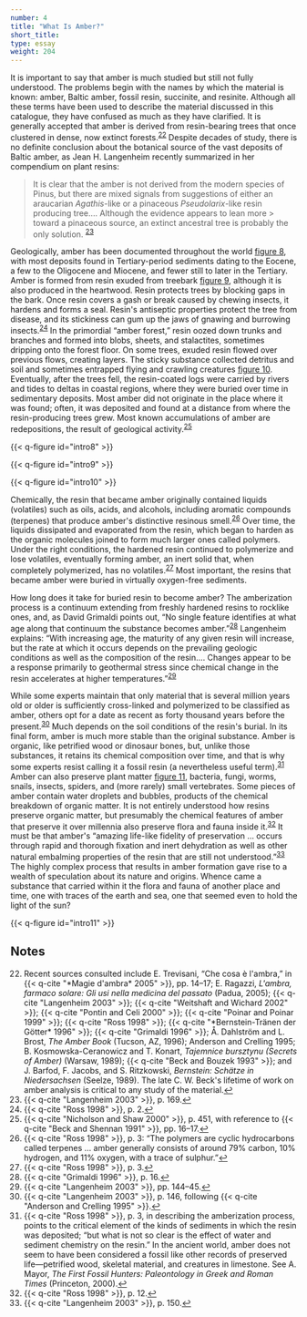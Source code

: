 ```yaml
---
number: 4
title: "What Is Amber?"
short_title:
type: essay
weight: 204
---
```


It is important to say that amber is much studied but still not fully understood. The problems begin with the names by which the material is known: amber, Baltic amber, fossil resin, succinite, and resinite. Although all these terms have been used to describe the material discussed in this catalogue, they have confused as much as they have clarified. It is generally accepted that amber is derived from resin-bearing trees that once clustered in dense, now extinct forests.<sup class="footnote-ref" id="fnref:22"><a href="#fn:22" rel="footnote">22</a></sup> Despite decades of study, there is no definite conclusion about the botanical source of the vast deposits of Baltic amber, as Jean H. Langenheim recently summarized in her compendium on plant resins:

> It is clear that the amber is not derived from the modern species of Pinus, but there are mixed signals from suggestions of either an araucarian *Agathis*-like or a pinaceous *Pseudolarix*-like resin producing tree.… Although the evidence appears to lean more > toward a pinaceous source, an extinct ancestral tree is probably the only solution. <sup class="footnote-ref" id="fnref:23"><a href="#fn:23" rel="footnote">23</a></sup>

Geologically, amber has been documented throughout the world [figure 8](#intro8), with most deposits found in Tertiary-period sediments dating to the Eocene, a few to the Oligocene and Miocene, and fewer still to later in the Tertiary. Amber is formed from resin exuded from treebark [figure 9](#intro9), although it is also produced in the heartwood. Resin protects trees by blocking gaps in the bark. Once resin covers a gash or break caused by chewing insects, it hardens and forms a seal. Resin's antiseptic properties protect the tree from disease, and its stickiness can gum up the jaws of gnawing and burrowing insects.<sup class="footnote-ref" id="fnref:24"><a href="#fn:24" rel="footnote">24</a></sup> In the primordial “amber forest,” resin oozed down trunks and branches and formed into blobs, sheets, and stalactites, sometimes dripping onto the forest floor. On some trees, exuded resin flowed over previous flows, creating layers. The sticky substance collected detritus and soil and sometimes entrapped flying and crawling creatures [figure 10](#intro10). Eventually, after the trees fell, the resin-coated logs were carried by rivers and tides to deltas in coastal regions, where they were buried over time in sedimentary deposits. Most amber did not originate in the place where it was found; often, it was deposited and found at a distance from where the resin-producing trees grew. Most known accumulations of amber are redepositions, the result of geological activity.<sup class="footnote-ref" id="fnref:25"><a href="#fn:25" rel="footnote">25</a></sup>

{{< q-figure id="intro8" >}}

{{< q-figure id="intro9" >}}

{{< q-figure id="intro10" >}}

Chemically, the resin that became amber originally contained liquids (volatiles) such as oils, acids, and alcohols, including aromatic compounds (terpenes) that produce amber's distinctive resinous smell.<sup class="footnote-ref" id="fnref:26"><a href="#fn:26" rel="footnote">26</a></sup> Over time, the liquids dissipated and evaporated from the resin, which began to harden as the organic molecules joined to form much larger ones called polymers. Under the right conditions, the hardened resin continued to polymerize and lose volatiles, eventually forming amber, an inert solid that, when completely polymerized, has no volatiles.<sup class="footnote-ref" id="fnref:27"><a href="#fn:27" rel="footnote">27</a></sup> Most important, the resins that became amber were buried in virtually oxygen-free sediments.

How long does it take for buried resin to become amber? The amberization process is a continuum extending from freshly hardened resins to rocklike ones, and, as David Grimaldi points out, “No single feature identifies at what age along that continuum the substance becomes amber.”<sup class="footnote-ref" id="fnref:28"><a href="#fn:28" rel="footnote">28</a></sup> Langenheim explains: “With increasing age, the maturity of any given resin will increase, but the rate at which it occurs depends on the prevailing geologic conditions as well as the composition of the resin.… Changes appear to be a response primarily to geothermal stress since chemical change in the resin accelerates at higher temperatures.”<sup class="footnote-ref" id="fnref:29"><a href="#fn:29" rel="footnote">29</a></sup>

While some experts maintain that only material that is several million years old or older is sufficiently cross-linked and polymerized to be classified as amber, others opt for a date as recent as forty thousand years before the present.<sup class="footnote-ref" id="fnref:30"><a href="#fn:30" rel="footnote">30</a></sup> Much depends on the soil conditions of the resin's burial. In its final form, amber is much more stable than the original substance. Amber is organic, like petrified wood or dinosaur bones, but, unlike those substances, it retains its chemical composition over time, and that is why some experts resist calling it a fossil resin (a nevertheless useful term).<sup class="footnote-ref" id="fnref:31"><a href="#fn:31" rel="footnote">31</a></sup> Amber can also preserve plant matter [figure 11](#intro11), bacteria, fungi, worms, snails, insects, spiders, and (more rarely) small vertebrates. Some pieces of amber contain water droplets and bubbles, products of the chemical breakdown of organic matter. It is not entirely understood how resins preserve organic matter, but presumably the chemical features of amber that preserve it over millennia also preserve flora and fauna inside it.<sup class="footnote-ref" id="fnref:32"><a href="#fn:32" rel="footnote">32</a></sup> It must be that amber's “amazing life-like fidelity of preservation … occurs through rapid and thorough fixation and inert dehydration as well as other natural embalming properties of the resin that are still not understood.”<sup class="footnote-ref" id="fnref:33"><a href="#fn:33" rel="footnote">33</a></sup> The highly complex process that results in amber formation gave rise to a wealth of speculation about its nature and origins. Whence came a substance that carried within it the flora and fauna of another place and time, one with traces of the earth and sea, one that seemed even to hold the light of the sun?

{{< q-figure id="intro11" >}}

## Notes

<ol start="22">
<li id="fn:22">Recent sources consulted include E. Trevisani, “Che cosa è l'ambra,” in {{< q-cite "*Magie d'ambra* 2005" >}}, pp. 14–17; E. Ragazzi, <i>L'ambra, farmaco solare: Gli usi nella medicina del passato</i> (Padua, 2005); {{< q-cite "Langenheim 2003" >}}; {{< q-cite "Weitshaft and Wichard 2002" >}}; {{< q-cite "Pontin and Celi 2000" >}}; {{< q-cite "Poinar and Poinar 1999" >}}; {{< q-cite "Ross 1998" >}}; {{< q-cite "*Bernstein-Tränen der Götter* 1996" >}}; {{< q-cite "Grimaldi 1996" >}}; Å. Dahlström and L. Brost, <i>The Amber Book</i> (Tucson, AZ, 1996); Anderson and Crelling 1995; B. Kosmowska-Ceranowicz and T. Konart, <i>Tajemnice bursztynu (Secrets of Amber)</i> (Warsaw, 1989); {{< q-cite "Beck and Bouzek 1993" >}}; and J. Barfod, F. Jacobs, and S. Ritzkowski, <i>Bernstein: Schätze in Niedersachsen</i> (Seelze, 1989). The late C. W. Beck's lifetime of work on amber analysis is critical to any study of the material.<a class="footnote-return" href="#fnref:22">↩</a></li>

<li id="fn:23">{{< q-cite "Langenheim 2003" >}}, p. 169.<a class="footnote-return" href="#fnref:23">↩</a></li>

<li id="fn:24">{{< q-cite "Ross 1998" >}}, p. 2.<a class="footnote-return" href="#fnref:24">↩</a></li>

<li id="fn:25">{{< q-cite "Nicholson and Shaw 2000" >}}, p. 451, with reference to {{< q-cite "Beck and Shennan 1991" >}}, pp. 16–17.<a class="footnote-return" href="#fnref:25">↩</a></li>

<li id="fn:26">{{< q-cite "Ross 1998" >}}, p. 3: “The polymers are cyclic hydrocarbons called terpenes … amber generally consists of around 79% carbon, 10% hydrogen, and 11% oxygen, with a trace of sulphur.”<a class="footnote-return" href="#fnref:26">↩</a></li>

<li id="fn:27">{{< q-cite "Ross 1998" >}}, p. 3.<a class="footnote-return" href="#fnref:27">↩</a></li>

<li id="fn:28">{{< q-cite "Grimaldi 1996" >}}, p. 16.<a class="footnote-return" href="#fnref:28">↩</a></li>

<li id="fn:29">{{< q-cite "Langenheim 2003" >}}, pp. 144–45.<a class="footnote-return" href="#fnref:29">↩</a></li>

<li id="fn:30">{{< q-cite "Langenheim 2003" >}}, p. 146, following {{< q-cite "Anderson and Crelling 1995" >}}.<a class="footnote-return" href="#fnref:30">↩</a></li>

<li id="fn:31">{{< q-cite "Ross 1998" >}}, p. 3, in describing the amberization process, points to the critical element of the kinds of sediments in which the resin was deposited; “but what is not so clear is the effect of water and sediment chemistry on the resin.” In the ancient world, amber does not seem to have been considered a fossil like other records of preserved life—petrified wood, skeletal material, and creatures in limestone. See A. Mayor, <i>The First Fossil Hunters: Paleontology in Greek and Roman Times</i> (Princeton, 2000).<a class="footnote-return" href="#fnref:31">↩</a></li>

<li id="fn:32">{{< q-cite "Ross 1998" >}}, p. 12.<a class="footnote-return" href="#fnref:32">↩</a></li>

<li id="fn:33">{{< q-cite "Langenheim 2003" >}}, p. 150.<a class="footnote-return" href="#fnref:33">↩</a></li>
</ol>
